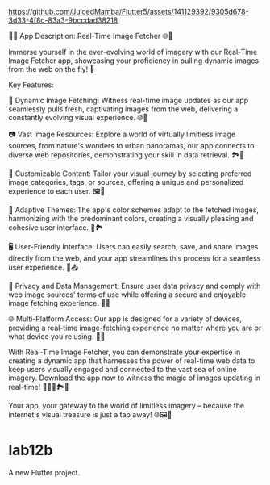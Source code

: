 













https://github.com/JuicedMamba/Flutter5/assets/141129392/9305d678-3d33-4f8c-83a3-9bccdad38218










📸🌐 App Description: Real-Time Image Fetcher 🌐📸

Immerse yourself in the ever-evolving world of imagery with our Real-Time Image Fetcher app, showcasing your proficiency in pulling dynamic images from the web on the fly! 🚀

Key Features:

🔀 Dynamic Image Fetching: Witness real-time image updates as our app seamlessly pulls fresh, captivating images from the web, delivering a constantly evolving visual experience. 🌐🔄

📷 Vast Image Resources: Explore a world of virtually limitless image sources, from nature's wonders to urban panoramas, our app connects to diverse web repositories, demonstrating your skill in data retrieval. 🏞️🌇

🎨 Customizable Content: Tailor your visual journey by selecting preferred image categories, tags, or sources, offering a unique and personalized experience to each user. 🖼️🔧

🌈 Adaptive Themes: The app's color schemes adapt to the fetched images, harmonizing with the predominant colors, creating a visually pleasing and cohesive user interface. 🎨🏞️

🖥️ User-Friendly Interface: Users can easily search, save, and share images directly from the web, and your app streamlines this process for a seamless user experience. 💾📤

🔐 Privacy and Data Management: Ensure user data privacy and comply with web image sources' terms of use while offering a secure and enjoyable image fetching experience. 🔐📝

🌐 Multi-Platform Access: Our app is designed for a variety of devices, providing a real-time image-fetching experience no matter where you are or what device you're using. 📲🌐

With Real-Time Image Fetcher, you can demonstrate your expertise in creating a dynamic app that harnesses the power of real-time web data to keep users visually engaged and connected to the vast sea of online imagery. Download the app now to witness the magic of images updating in real-time! 📸🔀🌇🏞️🚀

Your app, your gateway to the world of limitless imagery – because the internet's visual treasure is just a tap away! 🌐🖼️🌟






# lab12b

A new Flutter project.
